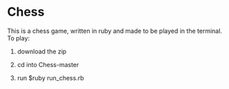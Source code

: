 # Chess

This is a chess game, written in ruby and made to be played in the terminal.
To play:

1. download the zip

2. cd into Chess-master

3. run $ruby run_chess.rb
